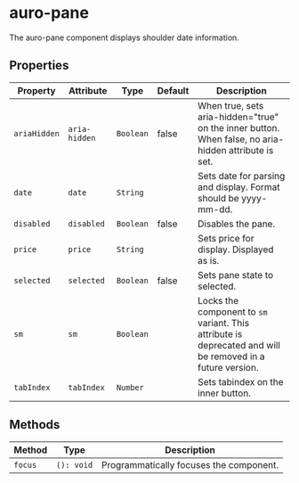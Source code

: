 # auro-pane

The auro-pane component displays shoulder date information.

## Properties

| Property     | Attribute     | Type      | Default | Description                                      |
|--------------|---------------|-----------|---------|--------------------------------------------------|
| `ariaHidden` | `aria-hidden` | `Boolean` | false   | When true, sets aria-hidden="true" on the inner button. When false, no aria-hidden attribute is set. |
| `date`       | `date`        | `String`  |         | Sets date for parsing and display. Format should be yyyy-mm-dd. |
| `disabled`   | `disabled`    | `Boolean` | false   | Disables the pane.                               |
| `price`      | `price`       | `String`  |         | Sets price for display. Displayed as is.         |
| `selected`   | `selected`    | `Boolean` | false   | Sets pane state to selected.                     |
| `sm`         | `sm`          | `Boolean` |         | Locks the component to `sm` variant. This attribute is deprecated and will be removed in a future version. |
| `tabIndex`   | `tabIndex`    | `Number`  |         | Sets tabindex on the inner button.               |

## Methods

| Method  | Type       | Description                             |
|---------|------------|-----------------------------------------|
| `focus` | `(): void` | Programmatically focuses the component. |
